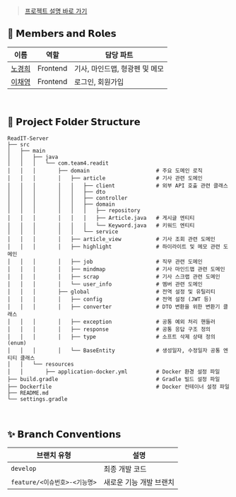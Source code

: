 > [프로젝트 설명 바로 가기](https://github.com/Team4-ReadIT)

## 👥 𝗠𝗲𝗺𝗯𝗲𝗿𝘀 𝗮𝗻𝗱 𝗥𝗼𝗹𝗲𝘀

| 이름        | 역할               | 담당 파트           |
|-------------|--------------------|---------------------|
| [노경희](https://github.com/khee2) | Frontend            | 기사, 마인드맵, 형광펜 및 메모  |
| [이채영](https://github.com/alwaysY0ung) | Frontend            | 로그인, 회원가입  |

</br>

## 📂 𝗣𝗿𝗼𝗷𝗲𝗰𝘁 𝗙𝗼𝗹𝗱𝗲𝗿 𝗦𝘁𝗿𝘂𝗰𝘁𝘂𝗿𝗲

```plaintext
ReadIT-Server
├── src
│   ├── main
│   │   ├── java
│   │   │   └── com.team4.readit
│   │   │       ├── domain                     # 주요 도메인 로직
│   │   │       │   ├── article                # 기사 관련 도메인
│   │   │       │   │   ├── client             # 외부 API 호출 관련 클래스
│   │   │       │   │   ├── dto                
│   │   │       │   │   ├── controller         
│   │   │       │   │   ├── domain             
│   │   │       │   │   │   ├── repository     
│   │   │       │   │   │   ├── Article.java   # 게시글 엔티티
│   │   │       │   │   │   └── Keyword.java   # 키워드 엔티티
│   │   │       │   │   └── service            
│   │   │       │   ├── article_view           # 기사 조회 관련 도메인
│   │   │       │   ├── highlight              # 하이라이트 및 메모 관련 도메인
│   │   │       │   ├── job                    # 직무 관련 도메인
│   │   │       │   ├── mindmap                # 기사 마인드맵 관련 도메인
│   │   │       │   ├── scrap                  # 기사 스크랩 관련 도메인
│   │   │       │   └── user_info              # 멤버 관련 도메인
│   │   │       ├── global                     # 전역 설정 및 유틸리티
│   │   │       │   ├── config                 # 전역 설정 (JWT 등)
│   │   │       │   ├── converter              # DTO 변환을 위한 변환기 클래스
│   │   │       │   ├── exception              # 공통 예외 처리 핸들러
│   │   │       │   ├── response               # 공통 응답 구조 정의
│   │   │       │   ├── type                   # 소프트 삭제 상태 정의 (enum)
│   │   │       │   └── BaseEntity             # 생성일자, 수정일자 공통 엔티티 클래스
│   │   └── resources
│   │       ├── application-docker.yml         # Docker 환경 설정 파일
├── build.gradle                               # Gradle 빌드 설정 파일
├── Dockerfile                                 # Docker 컨테이너 설정 파일
├── README.md                                  
└── settings.gradle                            

```

</br>

## ✨ 𝗕𝗿𝗮𝗻𝗰𝗵 𝗖𝗼𝗻𝘃𝗲𝗻𝘁𝗶𝗼𝗻𝘀

| **브랜치 유형**      | **설명**                                                                 |
|--------------------|-------------------------------------------------------------------------|
| `develop`             | 최종 개발 코드                                                |
| `feature/<이슈번호>-<기능명>`  | 새로운 기능 개발 브랜치                                                  |

</br>
